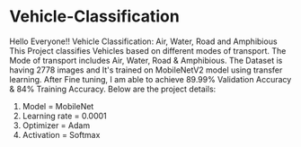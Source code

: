 # Vehicle-Classification
Hello Everyone!!
Vehicle Classification: Air, Water, Road and Amphibious 
This Project classifies Vehicles based on different modes of transport. The Mode of transport includes Air, Water, Road & Amphibious.
The Dataset is having 2778 images and It's trained on MobileNetV2 model using transfer learning. After Fine tuning, I am able to achieve 89.99% Validation Accuracy & 84% Training Accuracy.
Below are the project details:
1) Model = MobileNet
2) Learning rate = 0.0001
3) Optimizer = Adam
4) Activation = Softmax
